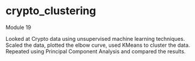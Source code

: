 # crypto_clustering
Module 19

Looked at Crypto data using unsupervised machine learning techniques.  Scaled the data, plotted the elbow curve, used KMeans to cluster the data.  Repeated using Principal Component Analysis and compared the results.
